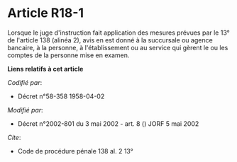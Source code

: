 # Article R18-1

Lorsque le juge d'instruction fait application des mesures prévues par le 13° de l'article 138 (alinéa 2), avis en est donné
à la succursale ou agence bancaire, à la personne, à l'établissement ou au service qui gèrent le ou les comptes de la
personne mise en examen.

**Liens relatifs à cet article**

_Codifié par_:

  - Décret n°58-358 1958-04-02

_Modifié par_:

  - Décret n°2002-801 du 3 mai 2002 - art. 8 () JORF 5 mai 2002

_Cite_:

  - Code de procédure pénale 138 al. 2 13°

